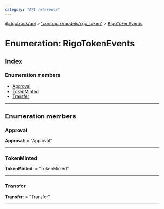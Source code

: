```yaml
---
category: "API reference"
---
```



[@rigoblock/api](../1.quick_start.md) > ["contracts/models/rigo_token"](../modules/_contracts_models_rigo_token_.md) > [RigoTokenEvents](../enums/_contracts_models_rigo_token_.rigotokenevents.md)

# Enumeration: RigoTokenEvents

## Index

### Enumeration members

* [Approval](_contracts_models_rigo_token_.rigotokenevents.md#approval)
* [TokenMinted](_contracts_models_rigo_token_.rigotokenevents.md#tokenminted)
* [Transfer](_contracts_models_rigo_token_.rigotokenevents.md#transfer)

---

## Enumeration members

<a id="approval"></a>

###  Approval

**Approval**:  = "Approval"

___
<a id="tokenminted"></a>

###  TokenMinted

**TokenMinted**:  = "TokenMinted"

___
<a id="transfer"></a>

###  Transfer

**Transfer**:  = "Transfer"

___

